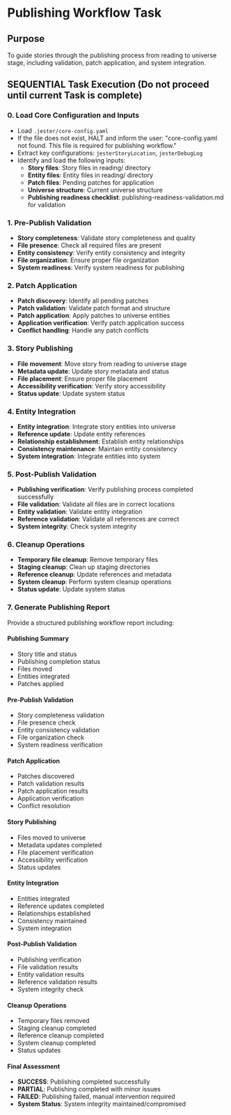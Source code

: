 

# Publishing Workflow Task

## Purpose

To guide stories through the publishing process from reading to universe stage, including validation, patch application, and system integration.

## SEQUENTIAL Task Execution (Do not proceed until current Task is complete)

### 0. Load Core Configuration and Inputs

- Load `.jester/core-config.yaml`
- If the file does not exist, HALT and inform the user: "core-config.yaml not found. This file is required for publishing workflow."
- Extract key configurations: `jesterStoryLocation`, `jesterDebugLog`
- Identify and load the following inputs:
  - **Story files**: Story files in reading/ directory
  - **Entity files**: Entity files in reading/ directory
  - **Patch files**: Pending patches for application
  - **Universe structure**: Current universe structure
  - **Publishing readiness checklist**: publishing-readiness-validation.md for validation

### 1. Pre-Publish Validation

- **Story completeness**: Validate story completeness and quality
- **File presence**: Check all required files are present
- **Entity consistency**: Verify entity consistency and integrity
- **File organization**: Ensure proper file organization
- **System readiness**: Verify system readiness for publishing

### 2. Patch Application

- **Patch discovery**: Identify all pending patches
- **Patch validation**: Validate patch format and structure
- **Patch application**: Apply patches to universe entities
- **Application verification**: Verify patch application success
- **Conflict handling**: Handle any patch conflicts

### 3. Story Publishing

- **File movement**: Move story from reading to universe stage
- **Metadata update**: Update story metadata and status
- **File placement**: Ensure proper file placement
- **Accessibility verification**: Verify story accessibility
- **Status update**: Update system status

### 4. Entity Integration

- **Entity integration**: Integrate story entities into universe
- **Reference update**: Update entity references
- **Relationship establishment**: Establish entity relationships
- **Consistency maintenance**: Maintain entity consistency
- **System integration**: Integrate entities into system

### 5. Post-Publish Validation

- **Publishing verification**: Verify publishing process completed successfully
- **File validation**: Validate all files are in correct locations
- **Entity validation**: Validate entity integration
- **Reference validation**: Validate all references are correct
- **System integrity**: Check system integrity

### 6. Cleanup Operations

- **Temporary file cleanup**: Remove temporary files
- **Staging cleanup**: Clean up staging directories
- **Reference cleanup**: Update references and metadata
- **System cleanup**: Perform system cleanup operations
- **Status update**: Update system status

### 7. Generate Publishing Report

Provide a structured publishing workflow report including:

#### Publishing Summary
- Story title and status
- Publishing completion status
- Files moved
- Entities integrated
- Patches applied

#### Pre-Publish Validation
- Story completeness validation
- File presence check
- Entity consistency validation
- File organization check
- System readiness verification

#### Patch Application
- Patches discovered
- Patch validation results
- Patch application results
- Application verification
- Conflict resolution

#### Story Publishing
- Files moved to universe
- Metadata updates completed
- File placement verification
- Accessibility verification
- Status updates

#### Entity Integration
- Entities integrated
- Reference updates completed
- Relationships established
- Consistency maintained
- System integration

#### Post-Publish Validation
- Publishing verification
- File validation results
- Entity validation results
- Reference validation results
- System integrity check

#### Cleanup Operations
- Temporary files removed
- Staging cleanup completed
- Reference cleanup completed
- System cleanup completed
- Status updates

#### Final Assessment
- **SUCCESS**: Publishing completed successfully
- **PARTIAL**: Publishing completed with minor issues
- **FAILED**: Publishing failed, manual intervention required
- **System Status**: System integrity maintained/compromised